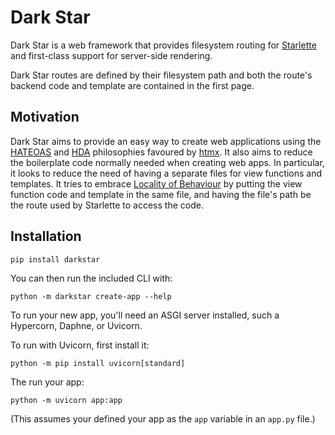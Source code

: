# Dark Star

Dark Star is a web framework that provides filesystem routing for
[Starlette](https://starlette.io) and first-class support for server-side rendering.

Dark Star routes are defined by their filesystem path and both the route's
backend code and template are contained in the first page.

## Motivation

Dark Star aims to provide an easy way to create web applications using the
[HATEOAS](https://htmx.org/essays/hateoas/) and
[HDA](https://htmx.org/essays/hypermedia-driven-applications/) philosophies
favoured by [htmx](https://htmx.org). It also aims to reduce the boilerplate
code normally needed when creating web apps. In particular, it looks to reduce
the need of having a separate files for view functions and templates. It tries
to embrace [Locality of Behaviour](https://htmx.org/essays/locality-of-behaviour/)
by putting the view function code and template in the same file, and having the
file's path be the route used by Starlette to access the code.

## Installation

```
pip install darkstar
```

You can then run the included CLI with:

```
python -m darkstar create-app --help
```

To run your new app, you'll need an ASGI server installed, such a Hypercorn, Daphne, or Uvicorn.

To run with Uvicorn, first install it:

```
python -m pip install uvicorn[standard]
```

The run your app:

```
python -m uvicorn app:app
```

(This assumes your defined your app as the `app` variable in an `app.py` file.)

